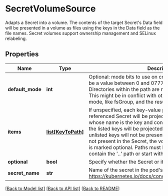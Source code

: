 # SecretVolumeSource

Adapts a Secret into a volume.  The contents of the target Secret's Data field will be presented in a volume as files using the keys in the Data field as the file names. Secret volumes support ownership management and SELinux relabeling.
## Properties
Name | Type | Description | Notes
------------ | ------------- | ------------- | -------------
**default_mode** | **int** | Optional: mode bits to use on created files by default. Must be a value between 0 and 0777. Defaults to 0644. Directories within the path are not affected by this setting. This might be in conflict with other options that affect the file mode, like fsGroup, and the result can be other mode bits set. | [optional] 
**items** | [**list[KeyToPath]**](KeyToPath.md) | If unspecified, each key-value pair in the Data field of the referenced Secret will be projected into the volume as a file whose name is the key and content is the value. If specified, the listed keys will be projected into the specified paths, and unlisted keys will not be present. If a key is specified which is not present in the Secret, the volume setup will error unless it is marked optional. Paths must be relative and may not contain the &#39;..&#39; path or start with &#39;..&#39;. | [optional] 
**optional** | **bool** | Specify whether the Secret or its keys must be defined | [optional] 
**secret_name** | **str** | Name of the secret in the pod&#39;s namespace to use. More info: https://kubernetes.io/docs/concepts/storage/volumes#secret | [optional] 

[[Back to Model list]](../README.md#documentation-for-models) [[Back to API list]](../README.md#documentation-for-api-endpoints) [[Back to README]](../README.md)


